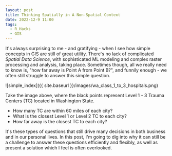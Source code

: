 ```yaml
---
layout: post
title: Thinking Spatially in A Non-Spatial Context
date: 2022-12-9 11:00
tags:
  - R_Hacks
  - GIS
---
```

  
It's always surprising to me - and gratifying - when I see how simple concepts in GIS are still of great utility.  There's no lack of complicated _Spatial Data Science_, with sophisticated ML modeling and complex raster processing and analysis, taking place.  Sometimes though, all we really need to know is, "how far away is Point A from Point B?", and funnily enough - we often still struggle to answer this simple question.

![simple_index]({{ site.baseurl }}/images/wa_class_1_to_3_hospitals.png)

Take the image above, where the black points represent Level 1 - 3 Trauma Centers (TC) located in Washington State.

  * How many TC are within 60 miles of each city?  
  * What is the closest Level 1 or Level 2 TC to each city? 
  * How far away is the closest TC to each city?

It's these types of questions that still drive many decisions in both business and in our personal lives.  In this post, I'm going to dig into why it can still be a challenge to answer these questions efficiently and flexibly, as well as present a solution which I feel is often overlooked.

